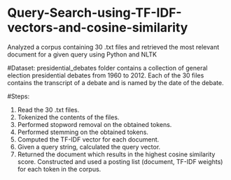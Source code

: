 # Query-Search-using-TF-IDF-vectors-and-cosine-similarity
Analyzed a corpus containing 30 .txt files and retrieved the most relevant document for a given query using Python and NLTK

#Dataset:
presidential_debates folder contains a collection of general election presidential debates from 1960 to 2012. Each of the 30 files contains the transcript of a debate and is named by the date of the debate.

#Steps:
1) Read the 30 .txt files.
2) Tokenized the contents of the files.
3) Performed stopword removal on the obtained tokens.
4) Performed stemming on the obtained tokens.
5) Computed the TF-IDF vector for each document.
6) Given a query string, calculated the query vector.
7) Returned the document which results in the highest cosine similarity score. Constructed and used a posting list (document, TF-IDF weights) for each token in the corpus.
